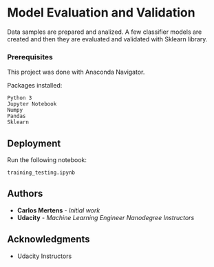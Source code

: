 # Model Evaluation and Validation

Data samples are prepared and analized. A few classifier models are created
and then they are evaluated and validated with Sklearn library.

### Prerequisites

This project was done with Anaconda Navigator.

Packages installed:

```
Python 3
Jupyter Notebook
Numpy
Pandas
Sklearn
```

## Deployment

Run the following notebook:

```
training_testing.ipynb
```

## Authors

* **Carlos Mertens** - *Initial work*
* **Udacity** - *Machine Learning Engineer Nanodegree Instructors*

## Acknowledgments

* Udacity Instructors
